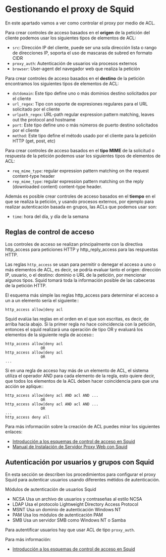 # Gestionando el proxy de Squid

En este apartado vamos a ver como controlar el proxy por medio de ACL.

Para crear controles de acceso basados en el **origen** de la petición del cliente podemos usar los siguientes tipos de elementos de ACL:

* `src`: Dirección IP del cliente, puede ser una sola dirección lista o rango de direcciones IP, soporta el uso de mascaras de subred en formato CIDR
* `proxy_auth`: Autenticación de usuarios vía procesos externos
* `browser`: User-agent del navegador web que realiza la petición

Para crear controles de acceso basados en el **destino** de la petición encontramos los siguientes tipos de elementos de ACL:

* `dstdomain`: Este tipo define uno o más dominios destino solicitados por el cliente
* `url_regex`: Tipo con soporte de expresiones regulares para el URL solicitado por el cliente
* `urlpath_regex`: URL-path regular expression pattern matching, leaves out the protocol and hostname
* `port`: Este tipo define uno o más números de puerto destino solicitados por el cliente
* `method`: Este tipo define el método usado por el cliente para la petición HTTP (get, post, etc)

Para crear controles de acceso basados en el **tipo MIME** de la solicitud o respuesta de la petición podemos usar los siguientes tipos de elementos de ACL:

* `req_mime_type`: regular expression pattern matching on the request content-type header
* `rep_mime_type`: regular expression pattern matching on the reply (downloaded content) content-type header.

Además es posible crear controles de acceso basados en el **tiempo** en el que se realiza la petición, y usando procesos externos, por ejemplo para realizar autenticación basada en grupos, las ACLs que podemos usar son:

* `time`: hora del día, y día de la semana

## Reglas de control de acceso

Los controles de acceso se realizan principalmente con la directiva http_access para peticiones HTTP y http_reply_access para las respuestas HTTP.

Las reglas `http_access` se usan para permitir o denegar el acceso a uno o más elementos de ACL, es decir, se podría evaluar tanto el origen: dirección IP, usuario, o el destino: dominio o URL de la petición, por mencionar algunos tipos. Squid tomará toda la información posible de las cabeceras de la petición HTTP.

El esquema más simple las reglas http_access para determinar el acceso a un a un elemento sería el siguiente::

	http_access allow|deny acl

Squid evalúa las reglas en el orden en el que son escritas, es decir, de arriba hacía abajo. Si la primer regla no hace coincidencia con la petición, entonces el squid realizará una operación de tipo OR y evaluará los elementos de la siguiente regla de acceso::

	http_access allow|deny acl
	                OR
	http_access allow|deny acl
	                OR
	...

Si en una regla de acceso hay más de un elemento de ACL, el sistema utiliza el operador AND para cada elemento de la regla, esto quiere decir, que todos los elementos de la ACL deben hacer coincidencia para que una acción se aplique::

	http_access allow|deny acl AND acl AND ...
	                OR
	http_access allow|deny acl AND acl AND ...
	                OR
	...
	http_access deny all

Para más información sobre la creación de ACL puedes mirar los siguientes enlaces:

* [Introducción a los esquemas de control de acceso en Squid](http://web.archive.org/web/20151027022458/http://tuxjm.net/docs/Manual_de_Instalacion_de_Servidor_Proxy_Web_con_Ubuntu_Server_y_Squid/html-multiples/configuracion-de-los-esquemas-de-control-de-acceso-en-squid.html)
* [Manual de Instalación de Servidor Proxy Web con Squid](https://github.com/josedom24/serviciosgs_doc/raw/master/proxy/doc/Squid_v4_mas_Webmin.pdf)

## Autenticación por usuarios y grupos con Squid

En esta sección se describen los procedimientos para configurar el proxy Squid para autenticar usuarios usando diferentes métidos de autenticación.

Módulos de autenticación de usuarios Squid

* NCSA 	Usa un archivo de usuarios y contraseñas al estilo NCSA
* LDAP 	Usa el protocolo Lightweight Directory Access Protocol
* MSNT 	Usa un dominio de autenticación Windows NT
* PAM 	Usa los módulos de autenticación PAM
* SMB 	Usa un servidor SMB como Windows NT o Samba

Para autentificar usuarios hay que usar ACL de tipo ``proxy_auth``.

Para más información:

* [Introducción a los esquemas de control de acceso en Squid](http://web.archive.org/web/20151027022458/http://tuxjm.net/docs/Manual_de_Instalacion_de_Servidor_Proxy_Web_con_Ubuntu_Server_y_Squid/html-multiples/configuracion-de-los-esquemas-de-control-de-acceso-en-squid.html)

